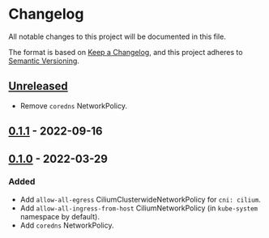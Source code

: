 # Changelog

All notable changes to this project will be documented in this file.

The format is based on [Keep a Changelog](https://keepachangelog.com/en/1.0.0/),
and this project adheres to [Semantic Versioning](https://semver.org/spec/v2.0.0.html).

## [Unreleased]

- Remove `coredns` NetworkPolicy.

## [0.1.1] - 2022-09-16

## [0.1.0] - 2022-03-29

### Added

- Add `allow-all-egress` CiliumClusterwideNetworkPolicy for `cni: cilium`.
- Add `allow-all-ingress-from-host` CiliumNetworkPolicy (in `kube-system` namespace by default).
- Add `coredns` NetworkPolicy.

[Unreleased]: https://github.com/giantswarm/cluster-resources-app/compare/v0.1.1...HEAD
[0.1.1]: https://github.com/giantswarm/cluster-resources-app/compare/v0.1.0...v0.1.1
[0.1.0]: https://github.com/giantswarm/cluster-resources-app/releases/tag/v0.1.0
